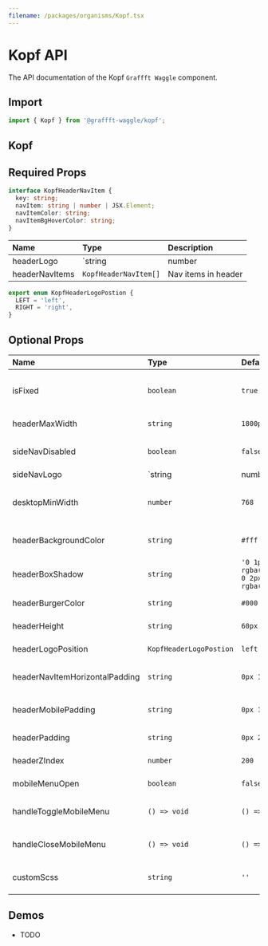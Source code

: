 ```yaml
---
filename: /packages/organisms/Kopf.tsx
---
```



# Kopf API

The API documentation of the Kopf `Graffft Waggle` component.

## Import

```js
import { Kopf } from '@graffft-waggle/kopf';
```


## Kopf

## Required Props

```ts
interface KopfHeaderNavItem {
  key: string;
  navItem: string | number | JSX.Element;
  navItemColor: string;
  navItemBgHoverColor: string;
}
```

| Name | Type | Description |
|:-----|:-----|:------------|
| headerLogo |`string|number|JSX.Element`| Main header logo |
| headerNavItems |`KopfHeaderNavItem[]`| Nav items in header |


```ts
export enum KopfHeaderLogoPostion {
  LEFT = 'left',
  RIGHT = 'right',
}
```

## Optional Props


| Name | Type | Default | Description |
|:-----|:-----|:--------|:------------|
| isFixed |`boolean`|`true`| if true, header is fixed to the top |
| headerMaxWidth |`string`|`1800px`| max width for header |
| sideNavDisabled |`boolean`|`false`| Logo needed to enable sidenav |
| sideNavLogo |`string | number | JSX.Element`|`undefined`| Logo needed to enable sidenav |
| desktopMinWidth |`number`|`768`  | Min-width for non-mobile devices |
| headerBackgroundColor |`string`|`#fff`  | Header background color |
| headerBoxShadow |`string`|`'0 1px 2px 0 rgba(60,64,67,0.3), 0 2px 6px 2px rgba(60,64,67,0.15)'`  | Header box shadow |
| headerBurgerColor |`string`|`#000`  | Header burger color |
| headerHeight |`string`|`60px`  |   Header height |
| headerLogoPosition |`KopfHeaderLogoPostion`|`left`  |  Header logo position |
| headerNavItemHorizontalPadding |`string`|`0px 16px`  |  Padding around each nav item |
| headerMobilePadding |`string`|`0px 16px`  |  Header mobile padding |
| headerPadding |`string`|`0px 24px`  |  Header padding |
| headerZIndex |`number`|`200`  |  Header z-index |
| mobileMenuOpen |`boolean`|`false`  |  mobile menu open state |
| handleToggleMobileMenu |`() => void`|`() => {}`  | callback for toggling mobile menu |
| handleCloseMobileMenu |`() => void`|`() => {}`  |  callback for closing mobile menu |
| customScss |`string`|`''`  |  custom scss for wrapper element |


## Demos

- TODO 